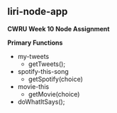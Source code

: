 ## liri-node-app

**CWRU Week 10 Node Assignment**



**Primary Functions**
- my-tweets
  - getTweets();
- spotify-this-song
  - getSpotify(choice)
- movie-this
  - getMovie(choice)
- doWhatItSays();

